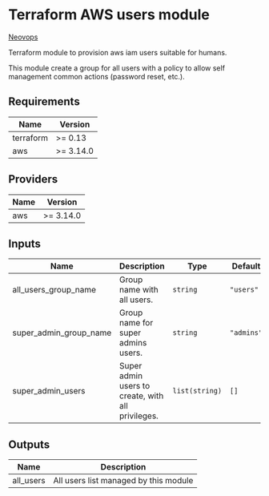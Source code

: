 # Terraform AWS users module

[Neovops](https://neovops.io)

Terraform module to provision aws iam users suitable for humans.

This module create a group for all users with a policy to allow self  
management common actions (password reset, etc.).

## Requirements

| Name | Version |
|------|---------|
| terraform | >= 0.13 |
| aws | >= 3.14.0 |

## Providers

| Name | Version |
|------|---------|
| aws | >= 3.14.0 |

## Inputs

| Name | Description | Type | Default | Required |
|------|-------------|------|---------|:--------:|
| all\_users\_group\_name | Group name with all users. | `string` | `"users"` | no |
| super\_admin\_group\_name | Group name for super admins users. | `string` | `"admins"` | no |
| super\_admin\_users | Super admin users to create, with all privileges. | `list(string)` | `[]` | no |

## Outputs

| Name | Description |
|------|-------------|
| all\_users | All users list managed by this module |

